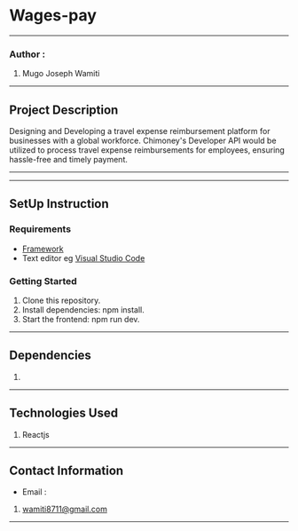 #   Wages-pay
*****
### Author :
1. Mugo Joseph Wamiti 
****
## Project Description
Designing and Developing a travel expense reimbursement platform for businesses with a global workforce. Chimoney's Developer API would be utilized to process travel expense reimbursements for employees, ensuring hassle-free and timely payment.
******
*****
## SetUp Instruction
### Requirements
* [Framework](https://legacy.reactjs.org/)
* Text editor eg [Visual Studio Code](https://code.visualstudio.com/download)


### Getting Started
1. Clone this repository.
2. Install dependencies: npm install.
3. Start the frontend: npm run dev.


*****
## Dependencies
1. 
*****

## Technologies Used
1. Reactjs
*****
## Contact Information
* Email : 
1. wamiti8711@gmail.com
*****
